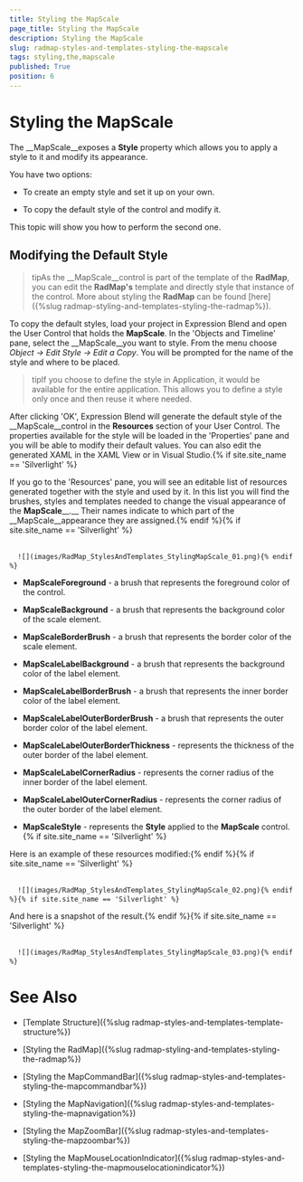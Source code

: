 ```yaml
---
title: Styling the MapScale
page_title: Styling the MapScale
description: Styling the MapScale
slug: radmap-styles-and-templates-styling-the-mapscale
tags: styling,the,mapscale
published: True
position: 6
---
```


# Styling the MapScale



The __MapScale__exposes a __Style__ property which allows you to apply a style to it and modify its appearance.

You have two options:

* To create an empty style and set it up on your own. 

* To copy the default style of the control and modify it.

This topic will show you how to perform the second one.

## Modifying the Default Style

>tipAs the __MapScale__control is part of the template of the __RadMap__, you can edit the __RadMap's__ template and directly style that instance of the control. More about styling the __RadMap__ can be found [here]({%slug radmap-styling-and-templates-styling-the-radmap%}).

To copy the default styles, load your project in Expression Blend and open the User Control that holds the __MapScale__. In the 'Objects and Timeline' pane, select the __MapScale__you want to style. From the menu choose *Object -> Edit Style -> Edit a Copy*. You will be prompted for the name of the style and where to be placed.

>tipIf you choose to define the style in Application, it would be available for the entire application. This allows you to define a style only once and then reuse it where needed.

After clicking 'OK', Expression Blend will generate the default style of the __MapScale__control in the __Resources__ section of your User Control. The properties available for the style will be loaded in the 'Properties' pane and you will be able to modify their default values. You can also edit the generated XAML in the XAML View or in Visual Studio.{% if site.site_name == 'Silverlight' %}

If you go to the 'Resources' pane, you will see an editable list of resources generated together with the style and used by it. In this list you will find the brushes, styles and templates needed to change the visual appearance of the __MapScale____.__ Their names indicate to which part of the __MapScale__appearance they are assigned.{% endif %}{% if site.site_name == 'Silverlight' %}




         
      ![](images/RadMap_StylesAndTemplates_StylingMapScale_01.png){% endif %}

* __MapScaleForeground__ - a brush that represents the foreground color of the control.

* __MapScaleBackground__ - a brush that represents the background color of the scale element.

* __MapScaleBorderBrush__ - a brush that represents the border color of the scale element.

* __MapScaleLabelBackground__ - a brush that represents the background color of the label element.

* __MapScaleLabelBorderBrush__ - a brush that represents the inner border color of the label element.

* __MapScaleLabelOuterBorderBrush__ - a brush that represents the outer border color of the label element.

* __MapScaleLabelOuterBorderThickness__ - represents the thickness of the outer border of the label element.

* __MapScaleLabelCornerRadius__ - represents the corner radius of the inner border of the label element.

* __MapScaleLabelOuterCornerRadius__ - represents the corner radius of the outer border of the label element.

* __MapScaleStyle__ - represents the __Style__ applied to the __MapScale__ control.{% if site.site_name == 'Silverlight' %}

Here is an example of these resources modified:{% endif %}{% if site.site_name == 'Silverlight' %}




         
      ![](images/RadMap_StylesAndTemplates_StylingMapScale_02.png){% endif %}{% if site.site_name == 'Silverlight' %}

And here is a snapshot of the result.{% endif %}{% if site.site_name == 'Silverlight' %}




         
      ![](images/RadMap_StylesAndTemplates_StylingMapScale_03.png){% endif %}

# See Also

 * [Template Structure]({%slug radmap-styles-and-templates-template-structure%})

 * [Styling the RadMap]({%slug radmap-styling-and-templates-styling-the-radmap%})

 * [Styling the MapCommandBar]({%slug radmap-styles-and-templates-styling-the-mapcommandbar%})

 * [Styling the MapNavigation]({%slug radmap-styles-and-templates-styling-the-mapnavigation%})

 * [Styling the MapZoomBar]({%slug radmap-styles-and-templates-styling-the-mapzoombar%})

 * [Styling the MapMouseLocationIndicator]({%slug radmap-styles-and-templates-styling-the-mapmouselocationindicator%})
